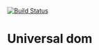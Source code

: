 [![Build Status](https://travis-ci.org/wiresjs/universal-dom.svg?branch=master)](https://travis-ci.org/wiresjs/universal-dom)
# Universal dom
